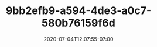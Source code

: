 ---
title: 9bb2efb9-a594-4de3-a0c7-580b76159f6d
date: 2020-07-04T12:07:55-07:00
draft: false
location: Bremerton, WA
img_url: https://d17enza3bfujl8.cloudfront.net/9bb2efb9-a594-4de3-a0c7-580b76159f6d.jpg
original_fn: ""
tags:
- Bremerton, WA
- JD
- skateboarding

---
